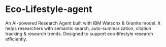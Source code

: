 # Eco-Lifestyle-agent
An AI-powered Research Agent built with IBM Watsonx &amp; Granite model. It helps researchers with semantic search, auto-summarization, citation tracking &amp; research trends. Designed to support eco-lifestyle research efficiently.
